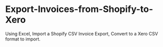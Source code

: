 # Export-Invoices-from-Shopify-to-Xero
Using Excel, Import a Shopify CSV Invoice Export, Convert to a Xero CSV format to import.
